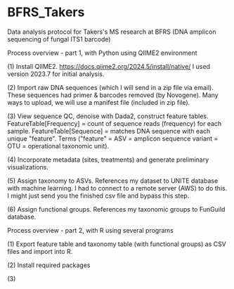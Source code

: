 # BFRS_Takers
Data analysis protocol for Takers's MS research at BFRS (DNA amplicon sequencing of fungal ITS1 barcode)

Process overview - part 1, with Python using QIIME2 environment

(1) 
Install QIIME2.
https://docs.qiime2.org/2024.5/install/native/
I used version 2023.7 for initial analysis.

(2)
Import raw DNA sequences (which I will send in a zip file via email). 
These sequences had primer & barcodes removed (by Novogene).
Many ways to upload, we will use a manifest file (included in zip file). 

(3) 
View sequence QC, denoise with Dada2, construct feature tables.
FeatureTable[Frequency] = count of sequence reads (frequency) for each sample.
FeatureTable[Sequence] = matches DNA sequence with each unique "feature". 
Terms ("feature" = ASV = amplicon sequence variant = OTU = operational taxonomic unit).

(4)
Incorporate metadata (sites, treatments) and generate preliminary visualizations. 

(5)
Assign taxonomy to ASVs. 
References my dataset to UNITE database with machine learning. 
I had to connect to a remote server (AWS) to do this. I might just send you the finished csv file and bypass this step. 

(6)
Assign functional groups. 
References my taxonomic groups to FunGuild database. 

Process overview - part 2, with R using several programs

(1) 
Export feature table and taxonomy table (with functional groups) as CSV files and import into R.

(2) 
Install required packages

(3)


